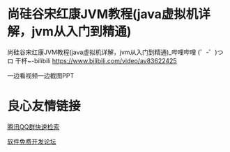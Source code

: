 # 尚硅谷宋红康JVM教程(java虚拟机详解，jvm从入门到精通)
尚硅谷宋红康JVM教程(java虚拟机详解，jvm从入门到精通)_哔哩哔哩 (゜-゜)つロ 干杯~-bilibili
https://www.bilibili.com/video/av83622425

一边看视频一边截图PPT

 # 良心友情链接

[腾讯QQ群快速检索](http://u.720life.cn/s/8cf73f7c)

[软件免费开发论坛](http://u.720life.cn/s/bbb01dc0)
